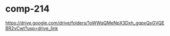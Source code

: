 # comp-214

https://drive.google.com/drive/folders/1oWWqQMeNpX3Dxh_gqpxQxGVQEBR2vCwt?usp=drive_link
